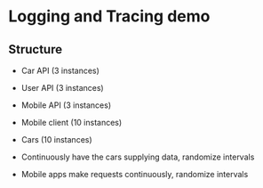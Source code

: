 # Logging and Tracing demo

## Structure

- Car API (3 instances)
- User API (3 instances)
- Mobile API (3 instances)
- Mobile client (10 instances)
- Cars (10 instances)

- Continuously have the cars supplying data, randomize intervals
- Mobile apps make requests continuously, randomize intervals